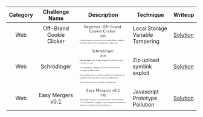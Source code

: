 | Category |      Challenge Name      | Description                    | Technique                        | Writeup                                                                                              |
| :------: | :----------------------: | ------------------------------ | -------------------------------- | ---------------------------------------------------------------------------------------------------- |
|   Web    | Off-Brand Cookie Clicker | ![alt text](Attachments/1.png) | Local Storage Variable Tampering | [Solution](https://github.com/Jeetu855/CTFs/blob/master/UTCTF/Web/Off-Brand%20Cookie%20Clicker.md)   |
|   Web    |       Schrödinger        | ![alt text](Attachments/2.png) | Zip upload symlink exploit       | [Solution](https://github.com/Jeetu855/CTFs/blob/master/UTCTF/Web/Schr%C3%B6dinger.md)               |
|   Web    |    Easy Mergers v0.1     | ![alt text](Attachments/3.png) | Javascript Prototype Pollution   | [Solution](https://github.com/Jeetu855/CTFs/blob/master/UTCTF/Web/Easy%20Mergers%20v0.1/Solution.md) |
